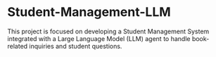 # Student-Management-LLM
This project is focused on developing a Student Management System integrated with a Large Language Model (LLM) agent to handle book-related inquiries and student questions.
